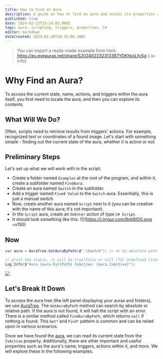 ```yaml
---
title: How to Find an Aura
description: A guide on how to find an aura and access its properties and triggers within a script.
published: true
date: 2024-02-23T23:14:03.060Z
tags: aura, scripting, triggers, properties, C#
editor: markdown
dateCreated: 2024-02-20T20:35:06.280Z
---
```


> You can import a ready-made example from here: https://eu.eyeauras.net/share/S202402232313367YDKhksLfySg
{.is-info}

# Why Find an Aura?
To access the current state, name, actions, and triggers within the aura itself, you first need to locate the aura, and then you can explore its contents.

## What Will We Do?
Often, scripts need to retrieve results from triggers' actions. For example, recognized text or coordinates of a found image. Let's start with something simple - finding out the current state of the aura, whether it is active or not.

## Preliminary Steps
Let's set up what we will work with in the script:
- Create a folder named `Examples` at the root of the program, and within it, create a subfolder named `FindAura`.
- Create an aura named `Switch` in the subfolder.
- Add a trigger named `Fixed Value` to the `Switch` aura. Essentially, this is just a manual switch.
- Now, create another aura named `Script` next to it (you can be creative with the name of this aura; it's not important).
- In the `Script` aura, create an `OnEnter` action of type `C# Script`.
- It should look something like this:
![](https://i.imgur.com/8nk8IOG.png =x150)

## Now
```csharp
var aura = AuraTree.GetAuraByPath(@".\Switch"); // or by absolute path AuraTree.GetAuraByPath(@"Examples\FindTrigger\Switch");

// print the status, it will be true/false or null (for undefined state)
Log.Info($"Aura {aura.FullPath} IsActive: {aura.IsActive}");
```

![](https://i.imgur.com/deQdFyB.png)

## Let's Break It Down
To access the aura tree (the left panel displaying your auras and folders), we use [AuraTree](/ru/scripting/api/IAuraTreeScriptingApi). 
The `GetAuraByPath` method can search by absolute or relative path. If the aura is not found, it will halt the script with an error. There is a similar method called `FindAuraByPath`, which returns `null` if nothing is found. This `Get*` and `Find*` pattern is common and can be relied upon in various scenarios.

Once we have found the [aura](/ru/scripting/api/IAuraAccessor), we can read its current state from the `IsActive` property. Additionally, there are other important and useful properties such as the aura's name, triggers, actions within it, and more. We will explore these in the following examples.